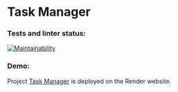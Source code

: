 # Task Manager

### Tests and linter status:
[![Maintainability](https://qlty.sh/badges/c75f7a1a-ad81-4210-9f21-bb0db4c16f99/maintainability.svg)](https://qlty.sh/gh/rnik82/projects/php-project-57)

### Demo:
Project [Task Manager](https://php-project-57-pv3k.onrender.com) is deployed on the Render website.
